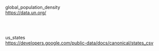global_population_density <br>
https://data.un.org/

<br>
<br>

us_states <br>
https://developers.google.com/public-data/docs/canonical/states_csv
